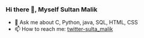 ### Hi there 👋, Myself Sultan Malik


- 💬 Ask me about C, Python, java, SQL, HTML, CSS 
- 📫 How to reach me: [twitter-sulta_malik](https://twitter.com/_sultanmalik/)
